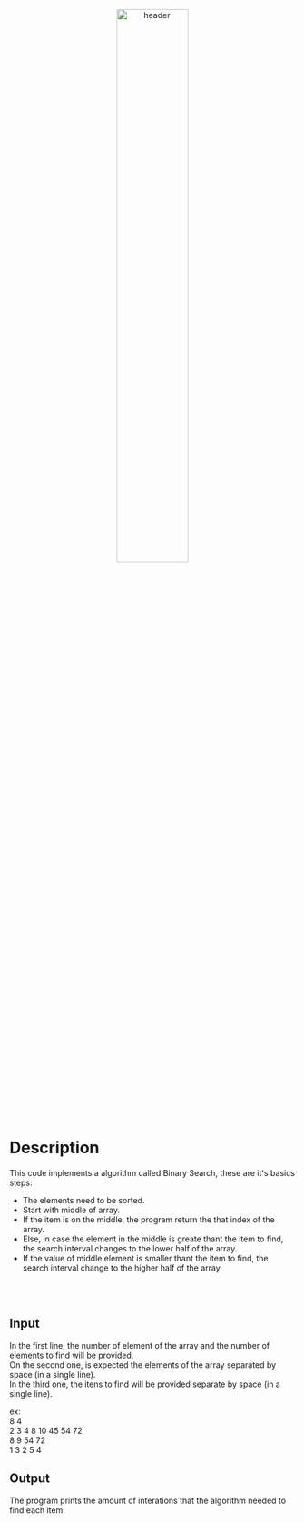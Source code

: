 <p align="center">
  <img src="https://miro.medium.com/max/1400/1*uMpAuvIGRy9aTqREM3X-0w.jpeg" alt="header" width="50%" height="50%"/>
</p>


 <h1>Description</h1>

This code implements a algorithm called Binary Search, these are it's basics steps:

+ The elements need to be sorted.
+ Start with middle of array.
+ If the item is on the middle, the program return the that index of the array.
+ Else, in case the element in the middle is greate thant the item to find, the search interval changes to the lower half of the array.
+ If the value of middle element is smaller thant the item to find, the search interval change to the higher half of the array.


<br> <br>
## Input
In the first line, the number of element of the array and the number of elements to find will be provided. <br>
On the second one, is expected the elements of the array separated by space (in a single line).<br>
In the third one, the itens to find will be provided separate by space (in a single line).

ex: <br>
8 4<br>
2 3 4 8 10 45 54 72<br>
8 9 54 72<br>
1 3 2 5 4 <br>

## Output
The program prints the amount of interations that the algorithm needed to find each item.
